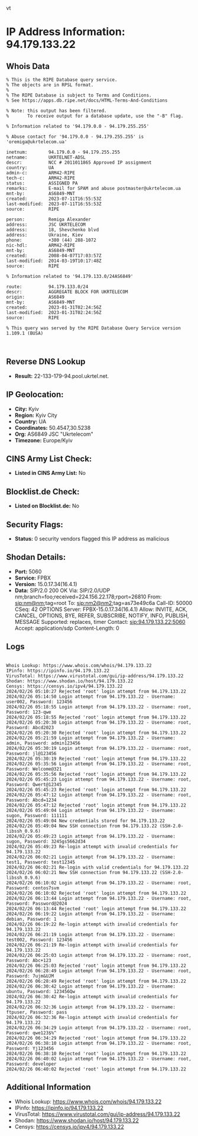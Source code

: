 vt
# IP Address Information: 94.179.133.22

## Whois Data
```
% This is the RIPE Database query service.
% The objects are in RPSL format.
%
% The RIPE Database is subject to Terms and Conditions.
% See https://apps.db.ripe.net/docs/HTML-Terms-And-Conditions

% Note: this output has been filtered.
%       To receive output for a database update, use the "-B" flag.

% Information related to '94.179.0.0 - 94.179.255.255'

% Abuse contact for '94.179.0.0 - 94.179.255.255' is 'oremiga@ukrtelecom.ua'

inetnum:        94.179.0.0 - 94.179.255.255
netname:        UKRTELNET-ADSL
descr:          NCC # 2011011865 Approved IP assignment
country:        UA
admin-c:        ARM42-RIPE
tech-c:         ARM42-RIPE
status:         ASSIGNED PA
remarks:        E-mail for SPAM and abuse postmaster@ukrtelecom.ua
mnt-by:         AS6849-MNT
created:        2023-07-11T16:55:53Z
last-modified:  2023-07-11T16:55:53Z
source:         RIPE

person:         Remiga Alexander
address:        JSC UKRTELECOM
address:        18, Shevchenko blvd
address:        Ukraine, Kiev
phone:          +380 (44) 288-1072
nic-hdl:        ARM42-RIPE
mnt-by:         AS6849-MNT
created:        2008-04-07T17:03:57Z
last-modified:  2014-03-19T10:17:48Z
source:         RIPE

% Information related to '94.179.133.0/24AS6849'

route:          94.179.133.0/24
descr:          AGGREGATE BLOCK FOR UKRTELECOM
origin:         AS6849
mnt-by:         AS6849-MNT
created:        2023-01-31T02:24:56Z
last-modified:  2023-01-31T02:24:56Z
source:         RIPE

% This query was served by the RIPE Database Query Service version 1.109.1 (BUSA)



```
## Reverse DNS Lookup
- **Result:** 22-133-179-94.pool.ukrtel.net.

## IP Geolocation:
- **City:** Kyiv
- **Region:** Kyiv City
- **Country:** UA
- **Coordinates:** 50.4547,30.5238
- **Org:** AS6849 JSC "Ukrtelecom"
- **Timezone:** Europe/Kyiv

## CINS Army List Check:
- **Listed in CINS Army List:** 
No

## Blocklist.de Check:
- **Listed on Blocklist.de:** 
No

## Security Flags:
- **Status:** 0 security vendors flagged this IP address as malicious

## Shodan Details:
- **Port:** 5060
- **Service:** FPBX
- **Version:** 15.0.17.34(16.4.1)
- **Data:** SIP/2.0 200 OK
Via: SIP/2.0/UDP nm;branch=foo;received=224.156.22.178;rport=26810
From: <sip:nm@nm>;tag=root
To: <sip:nm2@nm2>;tag=as73e49c6a
Call-ID: 50000
CSeq: 42 OPTIONS
Server: FPBX-15.0.17.34(16.4.1)
Allow: INVITE, ACK, CANCEL, OPTIONS, BYE, REFER, SUBSCRIBE, NOTIFY, INFO, PUBLISH, MESSAGE
Supported: replaces, timer
Contact: <sip:94.179.133.22:5060>
Accept: application/sdp
Content-Length: 0



## Logs
```

Whois Lookup: https://www.whois.com/whois/94.179.133.22
IPinfo: https://ipinfo.io/94.179.133.22
VirusTotal: https://www.virustotal.com/gui/ip-address/94.179.133.22
Shodan: https://www.shodan.io/host/94.179.133.22
Censys: https://censys.io/ipv4/94.179.133.22
2024/02/26 05:10:27 Rejected 'root' login attempt from 94.179.133.22
2024/02/26 05:14:50 Login attempt from 94.179.133.22 - Username: user002, Password: 123456
2024/02/26 05:18:55 Login attempt from 94.179.133.22 - Username: root, Password: 123-qwe
2024/02/26 05:18:55 Rejected 'root' login attempt from 94.179.133.22
2024/02/26 05:20:30 Login attempt from 94.179.133.22 - Username: root, Password: Abcd2023
2024/02/26 05:20:30 Rejected 'root' login attempt from 94.179.133.22
2024/02/26 05:21:59 Login attempt from 94.179.133.22 - Username: admin, Password: admin123456
2024/02/26 05:30:19 Login attempt from 94.179.133.22 - Username: root, Password: jl@123456
2024/02/26 05:30:19 Rejected 'root' login attempt from 94.179.133.22
2024/02/26 05:35:56 Login attempt from 94.179.133.22 - Username: root, Password: Welcome@321
2024/02/26 05:35:56 Rejected 'root' login attempt from 94.179.133.22
2024/02/26 05:45:23 Login attempt from 94.179.133.22 - Username: root, Password: Qwert@12345
2024/02/26 05:45:23 Rejected 'root' login attempt from 94.179.133.22
2024/02/26 05:47:12 Login attempt from 94.179.133.22 - Username: root, Password: Abcd=1234
2024/02/26 05:47:12 Rejected 'root' login attempt from 94.179.133.22
2024/02/26 05:49:04 Login attempt from 94.179.133.22 - Username: sugon, Password: 111111
2024/02/26 05:49:04 New credentials stored for 94.179.133.22
2024/02/26 05:49:04 New SSH connection from 94.179.133.22 (SSH-2.0-libssh_0.9.6)
2024/02/26 05:49:23 Login attempt from 94.179.133.22 - Username: sugon, Password: 3245gs5662d34
2024/02/26 05:49:23 Re-login attempt with invalid credentials for 94.179.133.22
2024/02/26 06:02:21 Login attempt from 94.179.133.22 - Username: test1, Password: test12345
2024/02/26 06:02:21 Re-login with valid credentials for 94.179.133.22
2024/02/26 06:02:21 New SSH connection from 94.179.133.22 (SSH-2.0-libssh_0.9.6)
2024/02/26 06:10:02 Login attempt from 94.179.133.22 - Username: root, Password: centos7svm
2024/02/26 06:10:02 Rejected 'root' login attempt from 94.179.133.22
2024/02/26 06:13:44 Login attempt from 94.179.133.22 - Username: root, Password: Password@2024
2024/02/26 06:13:44 Rejected 'root' login attempt from 94.179.133.22
2024/02/26 06:19:22 Login attempt from 94.179.133.22 - Username: debian, Password: 1
2024/02/26 06:19:22 Re-login attempt with invalid credentials for 94.179.133.22
2024/02/26 06:21:19 Login attempt from 94.179.133.22 - Username: test002, Password: 123456
2024/02/26 06:21:19 Re-login attempt with invalid credentials for 94.179.133.22
2024/02/26 06:25:03 Login attempt from 94.179.133.22 - Username: root, Password: Abc+123
2024/02/26 06:25:03 Rejected 'root' login attempt from 94.179.133.22
2024/02/26 06:28:49 Login attempt from 94.179.133.22 - Username: root, Password: 7ujm&UJM
2024/02/26 06:28:49 Rejected 'root' login attempt from 94.179.133.22
2024/02/26 06:30:42 Login attempt from 94.179.133.22 - Username: ubuntu, Password: 123456Qw
2024/02/26 06:30:42 Re-login attempt with invalid credentials for 94.179.133.22
2024/02/26 06:32:36 Login attempt from 94.179.133.22 - Username: ftpuser, Password: pass
2024/02/26 06:32:36 Re-login attempt with invalid credentials for 94.179.133.22
2024/02/26 06:34:29 Login attempt from 94.179.133.22 - Username: root, Password: qwe123$%^
2024/02/26 06:34:29 Rejected 'root' login attempt from 94.179.133.22
2024/02/26 06:38:10 Login attempt from 94.179.133.22 - Username: root, Password: Yj123456
2024/02/26 06:38:10 Rejected 'root' login attempt from 94.179.133.22
2024/02/26 06:40:02 Login attempt from 94.179.133.22 - Username: root, Password: developer
2024/02/26 06:40:02 Rejected 'root' login attempt from 94.179.133.22

```
## Additional Information
- Whois Lookup: https://www.whois.com/whois/94.179.133.22
- IPinfo: https://ipinfo.io/94.179.133.22
- VirusTotal: https://www.virustotal.com/gui/ip-address/94.179.133.22
- Shodan: https://www.shodan.io/host/94.179.133.22
- Censys: https://censys.io/ipv4/94.179.133.22

